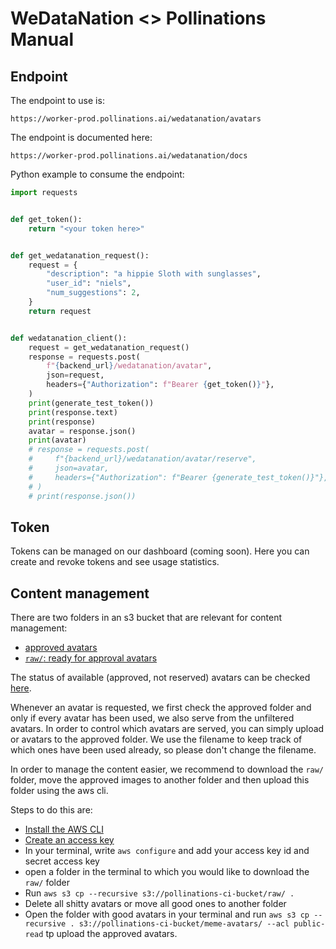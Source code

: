 # WeDataNation <> Pollinations Manual

## Endpoint
The endpoint to use is:
```
https://worker-prod.pollinations.ai/wedatanation/avatars
```
The endpoint is documented here:
```
https://worker-prod.pollinations.ai/wedatanation/docs
```

Python example to consume the endpoint:
```python
import requests


def get_token():
    return "<your token here>"


def get_wedatanation_request():
    request = {
        "description": "a hippie Sloth with sunglasses",
        "user_id": "niels",
        "num_suggestions": 2,
    }
    return request


def wedatanation_client():
    request = get_wedatanation_request()
    response = requests.post(
        f"{backend_url}/wedatanation/avatar",
        json=request,
        headers={"Authorization": f"Bearer {get_token()}"},
    )
    print(generate_test_token())
    print(response.text)
    print(response)
    avatar = response.json()
    print(avatar)
    # response = requests.post(
    #     f"{backend_url}/wedatanation/avatar/reserve",
    #     json=avatar,
    #     headers={"Authorization": f"Bearer {generate_test_token()}"},
    # )
    # print(response.json())
```

## Token

Tokens can be managed on our dashboard (coming soon). Here you can create and revoke tokens and see usage statistics.


## Content management

There are two folders in an s3 bucket that are relevant for content management:
- [approved avatars](https://s3.console.aws.amazon.com/s3/buckets/pollinations-ci-bucket?region=us-east-1&prefix=meme-avatars/&showversions=false)
- [`raw/`: ready for approval avatars](https://s3.console.aws.amazon.com/s3/buckets/pollinations-ci-bucket?region=us-east-1&prefix=raw/&showversions=false)

The status of available (approved, not reserved) avatars can be checked [here](https://worker-prod.pollinations.ai/wedatanation/available).

Whenever an avatar is requested, we first check the approved folder and only if every avatar has been used, we also serve from the unfiltered avatars. In order to control which avatars are served, you can simply upload or avatars to the approved folder. We use the filename to keep track of which ones have been used already, so please don't change the filename.

In order to manage the content easier, we recommend to download the `raw/` folder, move the approved images to another folder and then upload this folder using the aws cli.

Steps to do this are:
- [Install the AWS CLI](https://docs.aws.amazon.com/cli/latest/userguide/getting-started-install.html)
- [Create an access key](https://docs.aws.amazon.com/IAM/latest/UserGuide/id_credentials_access-keys.html#Using_CreateAccessKey)
- In your terminal, write `aws configure` and add your access key id and secret access key
- open a folder in the terminal to which you would like to download the `raw/` folder
- Run `aws s3 cp --recursive s3://pollinations-ci-bucket/raw/ .`
- Delete all shitty avatars or move all good ones to another folder
- Open the folder with good avatars in your terminal and run `aws s3 cp --recursive . s3://pollinations-ci-bucket/meme-avatars/ --acl public-read` tp upload the approved avatars.
